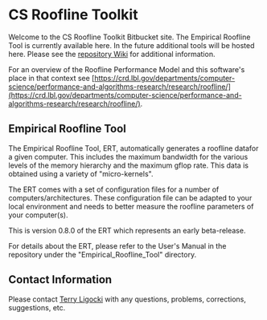 # CS Roofline Toolkit #

Welcome to the CS Roofline Toolkit Bitbucket site.  The Empirical Roofline Tool is currently available here.  In the future additional tools will be hosted here.  Please see the [repository Wiki](https://bitbucket.org/berkeleylab/cs-roofline-toolkit/wiki/Home) for additional information.

For an overview of the Roofline Performance Model and this software's place in that context see [https://crd.lbl.gov/departments/computer-science/performance-and-algorithms-research/research/roofline/](https://crd.lbl.gov/departments/computer-science/performance-and-algorithms-research/research/roofline/).

## Empirical Roofline Tool ##

The Empirical Roofline Tool, ERT, automatically generates a roofline datafor a given computer.  This includes the maximum bandwidth for the various levels of the memory hierarchy and the maximum gflop rate.  This data is obtained using a variety of "micro-kernels".

The ERT comes with a set of configuration files for a number of computers/architectures.  These configuration file can be adapted to your local environment and needs to better measure the roofline parameters of your computer(s).

This is version 0.8.0 of the ERT which represents an early beta-release.

For details about the ERT, please refer to the User's Manual in the repository under the "Empirical_Roofline_Tool" directory.

## Contact Information ##

Please contact [Terry Ligocki](mailto:tjligocki@lbl.gov) with any questions, problems, corrections, suggestions, etc.